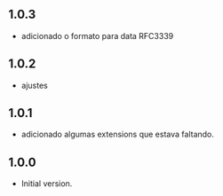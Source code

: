 ## 1.0.3

- adicionado o formato para data RFC3339

## 1.0.2

- ajustes

## 1.0.1

- adicionado algumas extensions que estava faltando.

## 1.0.0

- Initial version.
